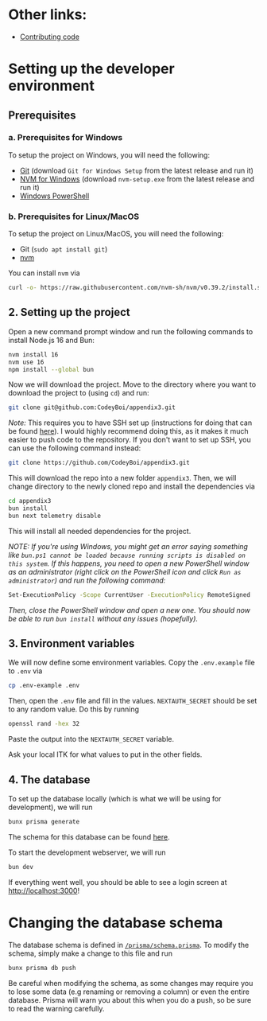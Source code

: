 # Other links:
- [Contributing code](contributing.md)

# Setting up the developer environment

## Prerequisites
### a. Prerequisites for Windows

To setup the project on Windows, you will need the following:

- [Git](https://git-scm.com/download/win) (download `Git for Windows Setup` from the latest release and run it)
- [NVM for Windows](https://github.com/coreybutler/nvm-windows/releases) (download `nvm-setup.exe` from the latest release and run it)
- [Windows PowerShell](https://learn.microsoft.com/en-us/powershell/scripting/install/installing-powershell-on-windows?view=powershell-7.3)

### b. Prerequisites for Linux/MacOS

To setup the project on Linux/MacOS, you will need the following:

- Git (`sudo apt install git`)
- [nvm](https://github.com/nvm-sh/nvm)

You can install `nvm` via

```bash
curl -o- https://raw.githubusercontent.com/nvm-sh/nvm/v0.39.2/install.sh | bash
```

## 2. Setting up the project

Open a new command prompt window and run the following commands to install Node.js 16 and Bun:

```bash
nvm install 16
nvm use 16
npm install --global bun
```

Now we will download the project. Move to the directory where you want to download the project to (using `cd`) and run:

```bash
git clone git@github.com:CodeyBoi/appendix3.git
```

_Note:_ This requires you to have SSH set up (instructions for doing that can be found [here](https://docs.github.com/en/authentication/connecting-to-github-with-ssh/adding-a-new-ssh-key-to-your-github-account)). I would highly recommend doing this, as it makes it much easier to push code to the repository. If you don't want to set up SSH, you can use the following command instead:

```bash
git clone https://github.com/CodeyBoi/appendix3.git
```

This will download the repo into a new folder `appendix3`. Then, we will change directory to the newly cloned repo and install the dependencies via

```bash
cd appendix3
bun install
bun next telemetry disable
```

This will install all needed dependencies for the project.

*NOTE: If you're using Windows, you might get an error saying something like `bun.ps1 cannot be loaded because running scripts is disabled on this system`. If this happens, you need to open a new PowerShell window as an administrator (right click on the PowerShell icon and click `Run as administrator`) and run the following command:*

```bash
Set-ExecutionPolicy -Scope CurrentUser -ExecutionPolicy RemoteSigned
```

*Then, close the PowerShell window and open a new one. You should now be able to run `bun install` without any issues (hopefully).*

## 3. Environment variables

We will now define some environment variables. Copy the `.env.example` file to `.env` via

```bash
cp .env-example .env
```


Then, open the `.env` file and fill in the values. `NEXTAUTH_SECRET` should be set to any random value. Do this by running

```bash
openssl rand -hex 32
```

Paste the output into the `NEXTAUTH_SECRET` variable.

Ask your local ITK for what values to put in the other fields.

## 4. The database

To set up the database locally (which is what we will be using for development), we will run

```bash
bunx prisma generate
```

The schema for this database can be found [here](/prisma/schema.prisma).

To start the development webserver, we will run

```bash
bun dev
```

If everything went well, you should be able to see a login screen at [http://localhost:3000](http://localhost:3000)!

# Changing the database schema
The database schema is defined in [`/prisma/schema.prisma`](/prisma/schema.prisma). To modify the schema, simply make a change to this file and run

```bash
bunx prisma db push
```

Be careful when modifying the schema, as some changes may require you to lose some data (e.g renaming or removing a column) or even the entire database. Prisma will warn you about this when you do a push, so be sure to read the warning carefully.
